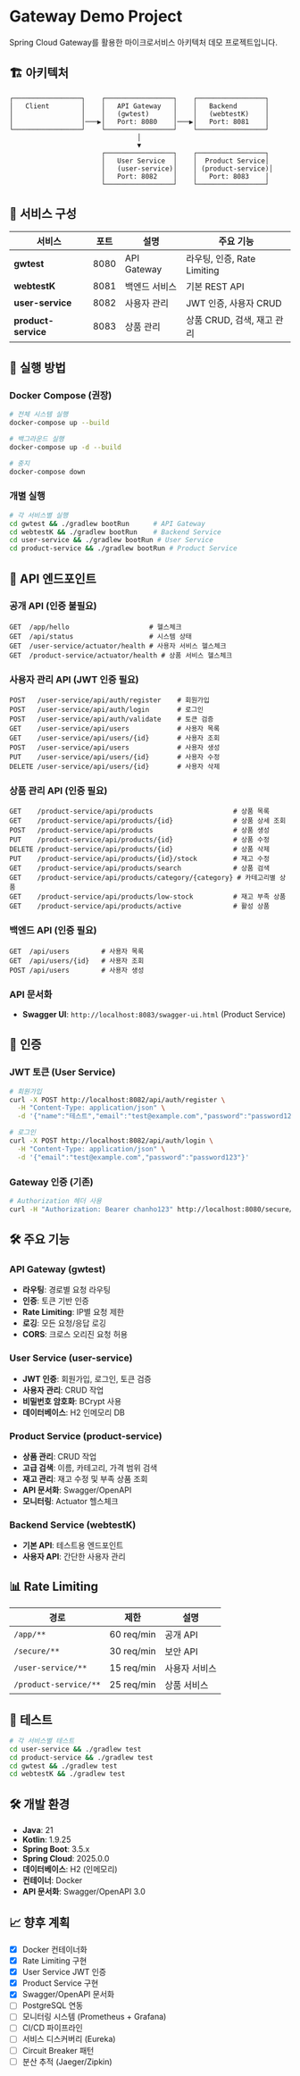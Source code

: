 # Gateway Demo Project

Spring Cloud Gateway를 활용한 마이크로서비스 아키텍처 데모 프로젝트입니다.

## 🏗️ 아키텍처

```
┌─────────────────┐    ┌─────────────────┐    ┌─────────────────┐
│   Client        │    │   API Gateway   │    │   Backend       │
│                 │    │   (gwtest)      │    │   (webtestK)    │
│                 │───▶│   Port: 8080    │───▶│   Port: 8081    │
└─────────────────┘    └─────────────────┘    └─────────────────┘
                                │
                                ▼
                       ┌─────────────────┐    ┌─────────────────┐
                       │   User Service  │    │  Product Service│
                       │   (user-service)│    │ (product-service)│
                       │   Port: 8082    │    │   Port: 8083    │
                       └─────────────────┘    └─────────────────┘
```

## 📁 서비스 구성

| 서비스 | 포트 | 설명 | 주요 기능 |
|--------|------|------|-----------|
| **gwtest** | 8080 | API Gateway | 라우팅, 인증, Rate Limiting |
| **webtestK** | 8081 | 백엔드 서비스 | 기본 REST API |
| **user-service** | 8082 | 사용자 관리 | JWT 인증, 사용자 CRUD |
| **product-service** | 8083 | 상품 관리 | 상품 CRUD, 검색, 재고 관리 |

## 🚀 실행 방법

### Docker Compose (권장)
```bash
# 전체 시스템 실행
docker-compose up --build

# 백그라운드 실행
docker-compose up -d --build

# 중지
docker-compose down
```

### 개별 실행
```bash
# 각 서비스별 실행
cd gwtest && ./gradlew bootRun      # API Gateway
cd webtestK && ./gradlew bootRun    # Backend Service  
cd user-service && ./gradlew bootRun # User Service
cd product-service && ./gradlew bootRun # Product Service
```

## 🔗 API 엔드포인트

### 공개 API (인증 불필요)
```http
GET  /app/hello                    # 헬스체크
GET  /api/status                   # 시스템 상태
GET  /user-service/actuator/health # 사용자 서비스 헬스체크
GET  /product-service/actuator/health # 상품 서비스 헬스체크
```

### 사용자 관리 API (JWT 인증 필요)
```http
POST   /user-service/api/auth/register    # 회원가입
POST   /user-service/api/auth/login       # 로그인
POST   /user-service/api/auth/validate    # 토큰 검증
GET    /user-service/api/users            # 사용자 목록
GET    /user-service/api/users/{id}       # 사용자 조회
POST   /user-service/api/users            # 사용자 생성
PUT    /user-service/api/users/{id}       # 사용자 수정
DELETE /user-service/api/users/{id}       # 사용자 삭제
```

### 상품 관리 API (인증 필요)
```http
GET    /product-service/api/products                    # 상품 목록
GET    /product-service/api/products/{id}               # 상품 상세 조회
POST   /product-service/api/products                    # 상품 생성
PUT    /product-service/api/products/{id}               # 상품 수정
DELETE /product-service/api/products/{id}               # 상품 삭제
PUT    /product-service/api/products/{id}/stock         # 재고 수정
GET    /product-service/api/products/search             # 상품 검색
GET    /product-service/api/products/category/{category} # 카테고리별 상품
GET    /product-service/api/products/low-stock          # 재고 부족 상품
GET    /product-service/api/products/active             # 활성 상품
```

### 백엔드 API (인증 필요)
```http
GET  /api/users        # 사용자 목록
GET  /api/users/{id}   # 사용자 조회
POST /api/users        # 사용자 생성
```

### API 문서화
- **Swagger UI**: `http://localhost:8083/swagger-ui.html` (Product Service)

## 🔐 인증

### JWT 토큰 (User Service)
```bash
# 회원가입
curl -X POST http://localhost:8082/api/auth/register \
  -H "Content-Type: application/json" \
  -d '{"name":"테스트","email":"test@example.com","password":"password123"}'

# 로그인
curl -X POST http://localhost:8082/api/auth/login \
  -H "Content-Type: application/json" \
  -d '{"email":"test@example.com","password":"password123"}'
```

### Gateway 인증 (기존)
```bash
# Authorization 헤더 사용
curl -H "Authorization: Bearer chanho123" http://localhost:8080/secure/hello
```

## 🛠️ 주요 기능

### API Gateway (gwtest)
- **라우팅**: 경로별 요청 라우팅
- **인증**: 토큰 기반 인증
- **Rate Limiting**: IP별 요청 제한
- **로깅**: 모든 요청/응답 로깅
- **CORS**: 크로스 오리진 요청 허용

### User Service (user-service)
- **JWT 인증**: 회원가입, 로그인, 토큰 검증
- **사용자 관리**: CRUD 작업
- **비밀번호 암호화**: BCrypt 사용
- **데이터베이스**: H2 인메모리 DB

### Product Service (product-service)
- **상품 관리**: CRUD 작업
- **고급 검색**: 이름, 카테고리, 가격 범위 검색
- **재고 관리**: 재고 수정 및 부족 상품 조회
- **API 문서화**: Swagger/OpenAPI
- **모니터링**: Actuator 헬스체크

### Backend Service (webtestK)
- **기본 API**: 테스트용 엔드포인트
- **사용자 API**: 간단한 사용자 관리

## 📊 Rate Limiting

| 경로 | 제한 | 설명 |
|------|------|------|
| `/app/**` | 60 req/min | 공개 API |
| `/secure/**` | 30 req/min | 보안 API |
| `/user-service/**` | 15 req/min | 사용자 서비스 |
| `/product-service/**` | 25 req/min | 상품 서비스 |

## 🧪 테스트

```bash
# 각 서비스별 테스트
cd user-service && ./gradlew test
cd product-service && ./gradlew test
cd gwtest && ./gradlew test
cd webtestK && ./gradlew test
```

## 🛠️ 개발 환경

- **Java**: 21
- **Kotlin**: 1.9.25
- **Spring Boot**: 3.5.x
- **Spring Cloud**: 2025.0.0
- **데이터베이스**: H2 (인메모리)
- **컨테이너**: Docker
- **API 문서화**: Swagger/OpenAPI 3.0

## 📈 향후 계획

- [x] Docker 컨테이너화
- [x] Rate Limiting 구현
- [x] User Service JWT 인증
- [x] Product Service 구현
- [x] Swagger/OpenAPI 문서화
- [ ] PostgreSQL 연동
- [ ] 모니터링 시스템 (Prometheus + Grafana)
- [ ] CI/CD 파이프라인
- [ ] 서비스 디스커버리 (Eureka)
- [ ] Circuit Breaker 패턴
- [ ] 분산 추적 (Jaeger/Zipkin)
